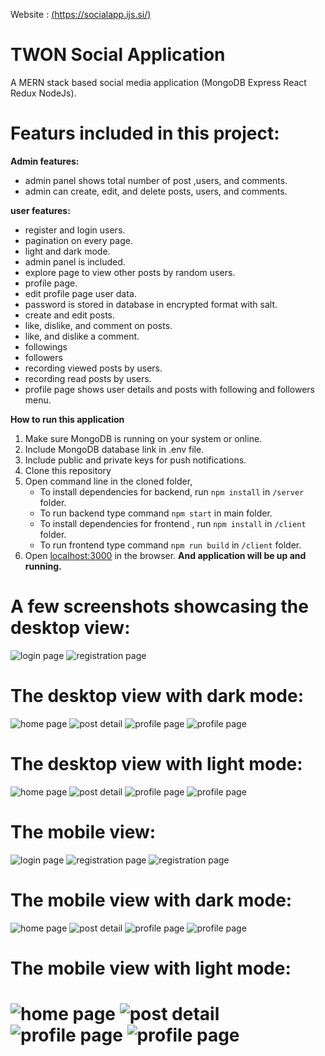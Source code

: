Website : [(https://socialapp.ijs.si/)](https://socialapp.ijs.si/)

# TWON Social Application
A MERN stack based social media application (MongoDB Express React Redux NodeJs).

# Featurs included in this project:

**Admin features:**
 - admin panel shows total number of post ,users, and comments.
 - admin can create, edit, and delete posts, users, and comments. 

**user features:**
 - register and login users. 
 - pagination on every page.
 - light and dark mode.
 - admin panel is included.
 - explore page to view other posts by random users.
 - profile page.
 - edit profile page user data.
 - password is stored in database in encrypted format with salt.
 - create and edit posts.
 - like, dislike, and comment on posts.
 - like, and dislike a comment.
 - followings
 - followers
 - recording viewed posts by users.
 - recording read posts by users.
 - profile page shows user details and posts with following and followers menu.

**How to run this application**
1. Make sure MongoDB is running on your system or online.
2. Include MongoDB database link in .env file.
3. Include public and private keys for push notifications.
4. Clone this repository
5. Open command line in the cloned folder,
    - To install dependencies for backend, run  `npm install` in `/server` folder.
    - To run backend type command `npm start` in main folder.
    - To install dependencies for frontend , run  `npm install` in `/client` folder.
    - To run frontend type command `npm run build` in `/client` folder.
6.  Open  [localhost:3000](http://localhost:3000/)  in the browser.
 **And application will be up and running.**

# A few screenshots showcasing the desktop view:
![login page](screenshots/2-Theme1And2-Login-Web.png)
![registration page](screenshots/1-Theme1And2-Signup-Web.png)
# The desktop view with dark mode:
![home page](screenshots/3-Theme1-Home-Web.png)
![post detail](screenshots/4-Theme1-Post-detail-Web.png)
![profile page](screenshots/5-Theme1-Profile-Scroll1-Web.png)
![profile page](screenshots/6-Theme1-Profile-Scroll2-Web.png)
# The desktop view with light mode:
![home page](screenshots/7-Theme2-Home-Web.png)
![post detail](screenshots/8-Theme2-Post-detail-Web.png)
![profile page](screenshots/9-Theme2-Profile-Scroll1-Web.png)
![profile page](screenshots/10-Theme2-Profile-Scroll2-Web.png)

# The mobile view:
![login page](screenshots/13-Theme2And1-Login-Mobile.jpg)
![registration page](screenshots/11-Theme2And1-Signup-Scroll1-Mobile.jpg)
![registration page](screenshots/12-Theme2And1-Signup-Scroll2-Mobile.jpg)
# The mobile view with dark mode:
![home page](screenshots/14-Theme1-Home-Mobile.jpg)
![post detail](screenshots/15-Theme1-Post-Detail-Mobile.jpg)
![profile page](screenshots/16-Theme1-Profile-Scroll1-Mobile.jpg)
![profile page](screenshots/17-Theme1-Profile-Scroll2-Mobile.jpg)
# The mobile view with light mode:
![home page](screenshots/18-Theme2-Home-Mobile.jpg)
![post detail](screenshots/19-Theme2-Post-Detail-Mobile.jpg)
![profile page](screenshots/20-Theme2-Profile-Scroll1-Mobile.jpg)
![profile page](screenshots/21-Theme2-Profile-Scroll2-Mobile.jpg)
=======




